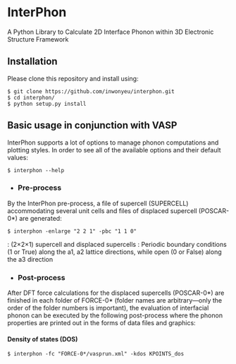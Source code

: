 # InterPhon

A Python Library to Calculate 2D Interface Phonon within 3D Electronic Structure Framework

## Installation

Please clone this repository and install using:

```
$ git clone https://github.com/inwonyeu/interphon.git
$ cd interphon/
$ python setup.py install
```

## Basic usage in conjunction with VASP

InterPhon supports a lot of options to manage phonon computations and plotting styles. 
In order to see all of the available options and their default values:

```
$ interphon --help
```

- ### Pre-process
By the InterPhon pre-process, a file of supercell (SUPERCELL) accommodating several unit cells and files of displaced supercell (POSCAR-0*) are generated:

```
$ interphon -enlarge "2 2 1" -pbc "1 1 0"
```

: (2×2×1) supercell and displaced supercells 
: Periodic boundary conditions (1 or True) along the a1, a2 lattice directions, while open (0 or False) along the a3 direction

- ### Post-process
After DFT force calculations for the displaced supercells (POSCAR-0*) are finished 
in each folder of FORCE-0* (folder names are arbitrary—only the order of the folder numbers is important), 
the evaluation of interfacial phonon can be executed by the following post-process 
where the phonon properties are printed out in the forms of data files and graphics:

#### Density of states (DOS)
```
$ interphon -fc "FORCE-0*/vasprun.xml" -kdos KPOINTS_dos
```
